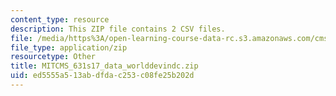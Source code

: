 ```yaml
---
content_type: resource
description: This ZIP file contains 2 CSV files.
file: /media/https%3A/open-learning-course-data-rc.s3.amazonaws.com/cms-631-data-storytelling-studio-climate-change-spring-2017/ed5555a513abdfdac253c08fe25b202d_MITCMS_631s17_data_worlddevindc.zip
file_type: application/zip
resourcetype: Other
title: MITCMS_631s17_data_worlddevindc.zip
uid: ed5555a5-13ab-dfda-c253-c08fe25b202d
---
```

